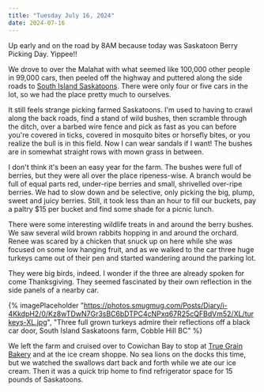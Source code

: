 ```yaml
---
title: "Tuesday July 16, 2024"
date: 2024-07-16
---
```

Up early and on the road by 8AM because today was Saskatoon Berry Picking Day.  Yippee!!

We drove to over the Malahat with what seemed like 100,000 other people in 99,000 cars, then peeled off the highway and puttered along the side roads to [South Island Saskatoons](https://www.southislandsaskatoons.com/).  There were only four or five cars in the lot, so we had the place pretty much to ourselves.  

It still feels strange picking farmed Saskatoons.  I'm used to having to crawl along the back roads, find a stand of wild bushes, then scramble through the ditch, over a barbed wire fence and pick as fast as you can before you're covered in ticks, covered in mosquito bites or horsefly bites, or you realize the bull is in this field.  Now I can wear sandals if I want!  The bushes are in somewhat straight rows with mown grass in between.

I don't think it's been an easy year for the farm.  The bushes were full of berries, but they were all over the place ripeness-wise.  A branch would be full of equal parts red, under-ripe berries and small, shrivelled over-ripe berries.  We had to slow down and be selective, only picking the big, plump, sweet and juicy berries.  Still, it took less than an hour to fill our buckets, pay a paltry $15 per bucket and find some shade for a picnic lunch.

There were some interesting wildlife treats in and around the berry bushes.  We saw several wild brown rabbits hopping in and around the orchard.  Renee was scared by a chicken that snuck up on here while she was focused on some low hanging fruit, and as we walked to the car three huge turkeys came out of their pen and started wandering around the parking lot. 

They were big birds, indeed.  I wonder if the three are already spoken for come Thanksgiving.  They seemed fascinated by their own reflection in the side panels of a nearby car.

{% imagePlaceholder "https://photos.smugmug.com/Posts/Diary/i-4KkdpH2/0/Kz8wTDwN7Gr3sBC6bDTPC4cNPxq67R25cQFBdVm52/XL/turkeys-XL.jpg", "Three full grown turkeys admire their reflections off a black car door, South Island Saskatoons farm, Cobble Hill BC" %}

We left the farm and cruised over to Cowichan Bay to stop at [True Grain Bakery](https://truegrain.ca) and at the ice cream shoppe.  No sea lions on the docks this time, but we watched the swallows dart back and forth while we ate our ice cream.  Then it was a quick trip home to find refrigerator space for 15 pounds of Saskatoons. 